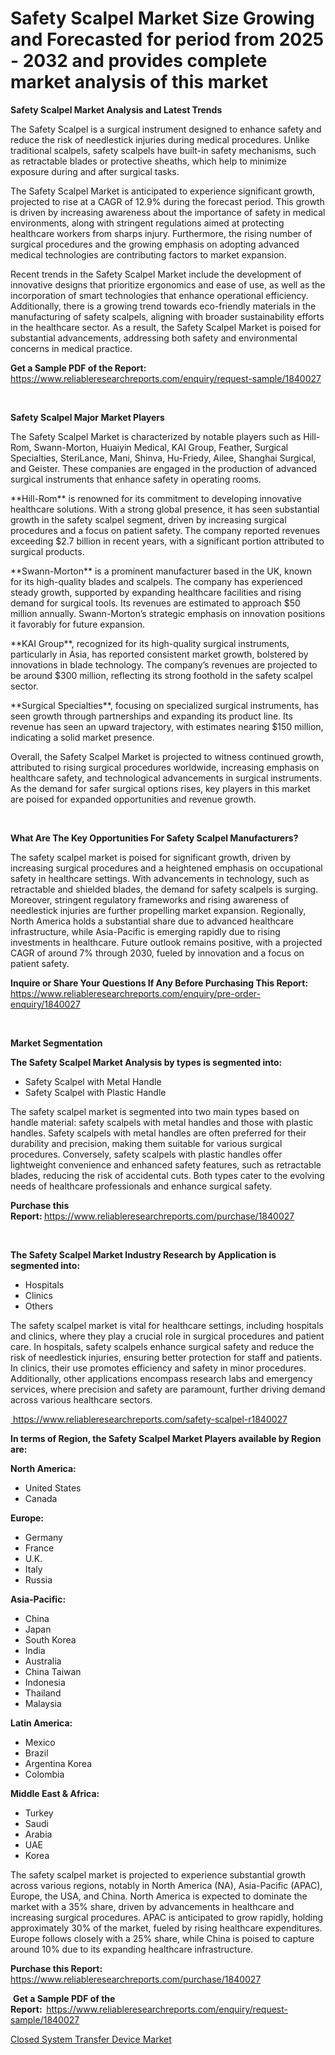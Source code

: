 <p><h1>Safety Scalpel Market Size Growing and Forecasted for period from 2025 - 2032 and provides complete market analysis of this market</h1></p><p><strong>Safety Scalpel Market Analysis and Latest Trends</strong></p>
<p><p>The Safety Scalpel is a surgical instrument designed to enhance safety and reduce the risk of needlestick injuries during medical procedures. Unlike traditional scalpels, safety scalpels have built-in safety mechanisms, such as retractable blades or protective sheaths, which help to minimize exposure during and after surgical tasks.</p><p>The Safety Scalpel Market is anticipated to experience significant growth, projected to rise at a CAGR of 12.9% during the forecast period. This growth is driven by increasing awareness about the importance of safety in medical environments, along with stringent regulations aimed at protecting healthcare workers from sharps injury. Furthermore, the rising number of surgical procedures and the growing emphasis on adopting advanced medical technologies are contributing factors to market expansion.</p><p>Recent trends in the Safety Scalpel Market include the development of innovative designs that prioritize ergonomics and ease of use, as well as the incorporation of smart technologies that enhance operational efficiency. Additionally, there is a growing trend towards eco-friendly materials in the manufacturing of safety scalpels, aligning with broader sustainability efforts in the healthcare sector. As a result, the Safety Scalpel Market is poised for substantial advancements, addressing both safety and environmental concerns in medical practice.</p></p>
<p><strong>Get a Sample PDF of the Report:&nbsp;</strong> <a href="https://www.reliableresearchreports.com/enquiry/request-sample/1840027?utm_campaign=2251&utm_medium=2&utm_source=Github&utm_content=ia&utm_term=03032025&utm_id=safety-scalpel">https://www.reliableresearchreports.com/enquiry/request-sample/1840027</a></p>
<p>&nbsp;</p>
<p><strong>Safety Scalpel Major Market Players</strong></p>
<p><p>The Safety Scalpel Market is characterized by notable players such as Hill-Rom, Swann-Morton, Huaiyin Medical, KAI Group, Feather, Surgical Specialties, SteriLance, Mani, Shinva, Hu-Friedy, Ailee, Shanghai Surgical, and Geister. These companies are engaged in the production of advanced surgical instruments that enhance safety in operating rooms.</p><p>**Hill-Rom** is renowned for its commitment to developing innovative healthcare solutions. With a strong global presence, it has seen substantial growth in the safety scalpel segment, driven by increasing surgical procedures and a focus on patient safety. The company reported revenues exceeding $2.7 billion in recent years, with a significant portion attributed to surgical products.</p><p>**Swann-Morton** is a prominent manufacturer based in the UK, known for its high-quality blades and scalpels. The company has experienced steady growth, supported by expanding healthcare facilities and rising demand for surgical tools. Its revenues are estimated to approach $50 million annually. Swann-Morton’s strategic emphasis on innovation positions it favorably for future expansion.</p><p>**KAI Group**, recognized for its high-quality surgical instruments, particularly in Asia, has reported consistent market growth, bolstered by innovations in blade technology. The company’s revenues are projected to be around $300 million, reflecting its strong foothold in the safety scalpel sector.</p><p>**Surgical Specialties**, focusing on specialized surgical instruments, has seen growth through partnerships and expanding its product line. Its revenue has seen an upward trajectory, with estimates nearing $150 million, indicating a solid market presence.</p><p>Overall, the Safety Scalpel Market is projected to witness continued growth, attributed to rising surgical procedures worldwide, increasing emphasis on healthcare safety, and technological advancements in surgical instruments. As the demand for safer surgical options rises, key players in this market are poised for expanded opportunities and revenue growth.</p></p>
<p>&nbsp;</p>
<p><strong>What Are The Key Opportunities For Safety Scalpel Manufacturers?</strong></p>
<p><p>The safety scalpel market is poised for significant growth, driven by increasing surgical procedures and a heightened emphasis on occupational safety in healthcare settings. With advancements in technology, such as retractable and shielded blades, the demand for safety scalpels is surging. Moreover, stringent regulatory frameworks and rising awareness of needlestick injuries are further propelling market expansion. Regionally, North America holds a substantial share due to advanced healthcare infrastructure, while Asia-Pacific is emerging rapidly due to rising investments in healthcare. Future outlook remains positive, with a projected CAGR of around 7% through 2030, fueled by innovation and a focus on patient safety.</p></p>
<p><strong>Inquire or Share Your Questions If Any Before Purchasing This Report:</strong> <a href="https://www.reliableresearchreports.com/enquiry/pre-order-enquiry/1840027?utm_campaign=2251&utm_medium=2&utm_source=Github&utm_content=ia&utm_term=03032025&utm_id=safety-scalpel">https://www.reliableresearchreports.com/enquiry/pre-order-enquiry/1840027</a></p>
<p>&nbsp;</p>
<p><strong>Market Segmentation</strong></p>
<p><strong>The Safety Scalpel Market Analysis by types is segmented into:</strong></p>
<p><ul><li>Safety Scalpel with Metal Handle</li><li>Safety Scalpel with Plastic Handle</li></ul></p>
<p><p>The safety scalpel market is segmented into two main types based on handle material: safety scalpels with metal handles and those with plastic handles. Safety scalpels with metal handles are often preferred for their durability and precision, making them suitable for various surgical procedures. Conversely, safety scalpels with plastic handles offer lightweight convenience and enhanced safety features, such as retractable blades, reducing the risk of accidental cuts. Both types cater to the evolving needs of healthcare professionals and enhance surgical safety.</p></p>
<p><strong>Purchase this Report:&nbsp;</strong><a href="https://www.reliableresearchreports.com/purchase/1840027?utm_campaign=2251&utm_medium=2&utm_source=Github&utm_content=ia&utm_term=03032025&utm_id=safety-scalpel">https://www.reliableresearchreports.com/purchase/1840027</a></p>
<p>&nbsp;</p>
<p><strong>The Safety Scalpel Market Industry Research by Application is segmented into:</strong></p>
<p><ul><li>Hospitals</li><li>Clinics</li><li>Others</li></ul></p>
<p><p>The safety scalpel market is vital for healthcare settings, including hospitals and clinics, where they play a crucial role in surgical procedures and patient care. In hospitals, safety scalpels enhance surgical safety and reduce the risk of needlestick injuries, ensuring better protection for staff and patients. In clinics, their use promotes efficiency and safety in minor procedures. Additionally, other applications encompass research labs and emergency services, where precision and safety are paramount, further driving demand across various healthcare sectors.</p></p>
<p><a href="https://www.reliableresearchreports.com/safety-scalpel-r1840027?utm_campaign=2251&utm_medium=2&utm_source=Github&utm_content=ia&utm_term=03032025&utm_id=safety-scalpel">&nbsp;https://www.reliableresearchreports.com/safety-scalpel-r1840027</a></p>
<p><strong>In terms of Region, the Safety Scalpel Market Players available by Region are:</strong></p>
<p>
    <p> <strong> North America: </strong>
        <ul>
            <li>United States</li>
            <li>Canada</li>
        </ul>
        </p> 
    <p> <strong> Europe: </strong>
        <ul>
            <li>Germany</li>
            <li>France</li>
            <li>U.K.</li>
            <li>Italy</li>
            <li>Russia</li>
        </ul>
        </p> 
    <p> <strong> Asia-Pacific: </strong>
        <ul>
            <li>China</li>
            <li>Japan</li>
            <li>South Korea</li>
            <li>India</li>
            <li>Australia</li>
            <li>China Taiwan</li>
            <li>Indonesia</li>
            <li>Thailand</li>
            <li>Malaysia</li>
        </ul>
        </p> 
    <p> <strong> Latin America: </strong>
        <ul>
            <li>Mexico</li>
            <li>Brazil</li>
            <li>Argentina Korea</li>
            <li>Colombia</li>
        </ul>
        </p> 
    <p> <strong> Middle East & Africa: </strong>
        <ul>
            <li>Turkey</li>
            <li>Saudi</li>
            <li>Arabia</li>
            <li>UAE</li>
            <li>Korea</li>
        </ul>
    </p>
    </p>
<p><p>The safety scalpel market is projected to experience substantial growth across various regions, notably in North America (NA), Asia-Pacific (APAC), Europe, the USA, and China. North America is expected to dominate the market with a 35% share, driven by advancements in healthcare and increasing surgical procedures. APAC is anticipated to grow rapidly, holding approximately 30% of the market, fueled by rising healthcare expenditures. Europe follows closely with a 25% share, while China is poised to capture around 10% due to its expanding healthcare infrastructure.</p></p>
<p><strong>Purchase this Report: </strong><a href="https://www.reliableresearchreports.com/purchase/1840027?utm_campaign=2251&utm_medium=2&utm_source=Github&utm_content=ia&utm_term=03032025&utm_id=safety-scalpel">https://www.reliableresearchreports.com/purchase/1840027</a></p>
<p>&nbsp;<strong>Get a Sample PDF of the Report:&nbsp;&nbsp;</strong><a href="https://www.reliableresearchreports.com/enquiry/request-sample/1840027?utm_campaign=2251&utm_medium=2&utm_source=Github&utm_content=ia&utm_term=03032025&utm_id=safety-scalpel">https://www.reliableresearchreports.com/enquiry/request-sample/1840027</a></p>
<p><strong></strong></p>
<p><p><a href="https://github.com/SanjidaKhan901/Market-Research-Report-List-1/blob/main/closed-system-transfer-device-market.md?utm_campaign=2251&utm_medium=2&utm_source=Github&utm_content=ia&utm_term=03032025&utm_id=safety-scalpel">Closed System Transfer Device Market</a></p></p>
